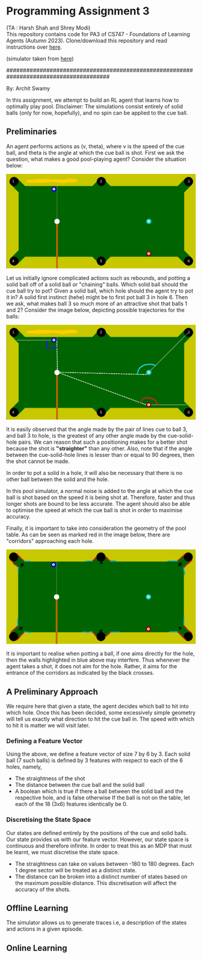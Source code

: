 # Programming Assignment 3
(TA : Harsh Shah and Shrey Modi)  
This repository contains code for PA3 of CS747 - Foundations of Learning Agents (Autumn 2023). Clone/download this repository and read instructions over [here](https://www.cse.iitb.ac.in/~shivaram/teaching/cs747-a2023/index.html).

(simulator taken from [here](https://github.com/max-kov/pool))  

#######################################################################################

By: Archit Swamy

In this assignment, we attempt to build an RL agent that learns how to optimally play pool. 
Disclaimer: The simulations consist entirely of solid balls (only for now, hopefully), and no spin can be applied to the cue ball.

## Preliminaries

An agent performs actions as (v, theta), where v is the speed of the cue ball, and theta is the angle at which the cue ball is shot.
First we ask the question, what makes a good pool-playing agent? Consider the situation below: 

![Alt text](img/situation_1.png)

Let us initially ignore complicated actions such as rebounds, and potting a solid ball off of a solid ball or "chaining" balls. 
Which solid ball should the cue ball try to pot? Given a solid ball, which hole should the agent try to pot it in? A solid first instinct (hehe) might be to first pot ball 3 in hole 6. Then we ask, what makes ball 3 so much more of an attractive shot that balls 1 and 2? Consider the image below, depicting possible trajectories for the balls:

![Alt text](img/situation_1_marked.png)

It is easily observed that the angle made by the pair of lines cue to ball 3, and ball 3 to hole, is the greatest of any other angle made by the cue-solid-hole pairs. We can reason that such a positioning makes for a better shot because the shot is **"straighter"** than any other. Also, note that if the angle between the cue-solid-hole lines is lesser than or equal to 90 degrees, then the shot cannot be made.

In order to pot a solid in a hole, it will also be necessary that there is no other ball between the solid and the hole.

In this pool simulator, a normal noise is added to the angle at which the cue ball is shot based on the speed it is being shot at. Therefore, faster and thus longer shots are bound to be less accurate. The agent should also be able to optimise the speed at which the cue ball is shot in order to maximise accuracy.

Finally, it is important to take into consideration the geometry of the pool table. As can be seen as marked red in the image below, there are "corridors" approaching each hole. 

![Alt text](img/corridors.png)

It is important to realise when potting a ball, if one aims directly for the hole, then the walls highlighted in blue above may interfere. Thus whenever the agent takes a shot, it does not aim for the hole. Rather, it aims for the entrance of the corridors as indicated by the black crosses.  

## A Preliminary Approach

We require here that given a state, the agent decides which ball to hit into which hole. Once this has been decided, some excessively simple geometry will tell us exactly what direction to hit the cue ball in. The speed with which to hit it is matter we will visit later.

### Defining a Feature Vector
Using the above, we define a feature vector of size 7 by 6 by 3. Each solid ball (7 such balls) is defined by 3 features with respect to each of the 6 holes, namely,
* The straightness of the shot
* The distance between the cue ball and the solid ball
* A boolean which is true if there a ball between the solid ball and the respective hole, and is false otherwise
If the ball is not on the table, let each of the 18 (3x6) features identically be 0. 

### Discretising the State Space
Our states are defined entirely by the positions of the cue and solid balls. Our state provides us with our feature vector. However, our state space is continuous and therefore infinite. In order to treat this as an MDP that must be learnt, we must discretise the state space. 
* The straightness can take on values between -180 to 180 degrees. Each 1 degree sector will be treated as a distinct state.
* The distance can be broken into a distinct number of states based on the maximum possible distance. This discretisation will affect the accuracy of the shots. 

## Offline Learning

The simulator allows us to generate traces i.e, a description of the states and actions in a given episode.

## Online Learning

